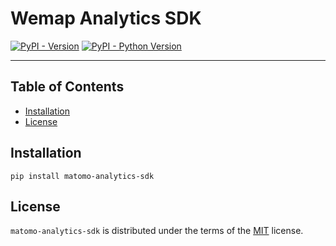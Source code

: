 # Wemap Analytics SDK

[![PyPI - Version](https://img.shields.io/pypi/v/matomo-analytics-sdk.svg)](https://pypi.org/project/matomo-analytics-sdk)
[![PyPI - Python Version](https://img.shields.io/pypi/pyversions/matomo-analytics-sdk.svg)](https://pypi.org/project/matomo-analytics-sdk)

-----

## Table of Contents

- [Installation](#installation)
- [License](#license)

## Installation

```console
pip install matomo-analytics-sdk
```

## License

`matomo-analytics-sdk` is distributed under the terms of the [MIT](https://spdx.org/licenses/MIT.html) license.
